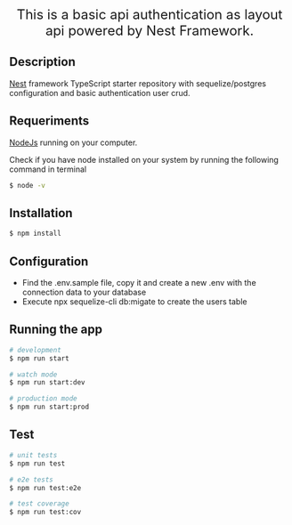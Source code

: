   <p style="font-size: 24px" align="center">This is a basic api authentication as layout api powered by Nest Framework.</p>

## Description

[Nest](https://docs.nestjs.com/) framework TypeScript starter repository with sequelize/postgres configuration and basic authentication user crud.

## Requeriments

<p><a target="_blank" href="https://nodejs.org/en/">NodeJs</a> running on your computer.</p>
Check if you have node installed on your system by running the following command in terminal

```bash
$ node -v
```

## Installation

```bash
$ npm install
```

## Configuration

<ul>
<li>Find the .env.sample file, copy it and create a new .env with the connection data to your database</li>
<li>Execute npx sequelize-cli db:migate to create the users table</li>
</ul>

## Running the app

```bash
# development
$ npm run start

# watch mode
$ npm run start:dev

# production mode
$ npm run start:prod
```

## Test

```bash
# unit tests
$ npm run test

# e2e tests
$ npm run test:e2e

# test coverage
$ npm run test:cov
```
